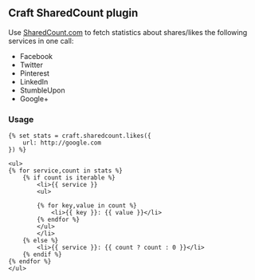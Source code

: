 ## Craft SharedCount plugin

Use [SharedCount.com](http://www.sharedcount.com/) to fetch statistics about shares/likes the following services in one call:

- Facebook 
- Twitter
- Pinterest
- LinkedIn
- StumbleUpon
- Google+

### Usage

```
{% set stats = craft.sharedcount.likes({
    url: http://google.com
}) %}

<ul>
{% for service,count in stats %}
    {% if count is iterable %}
        <li>{{ service }}
        <ul>
            
        {% for key,value in count %}
            <li>{{ key }}: {{ value }}</li>
        {% endfor %}
        </ul>
        </li>
    {% else %}
        <li>{{ service }}: {{ count ? count : 0 }}</li>
    {% endif %}
{% endfor %}
</ul>
```
